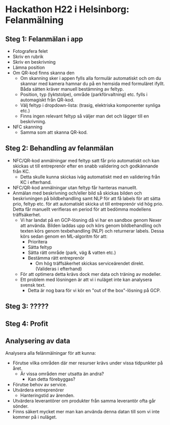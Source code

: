 # Hackathon H22 i Helsinborg: Felanmälning
## Steg 1: Felanmälan i app
* Fotografera felet
* Skriv en rubrik
* Skriv en beskrivning
* Lämna position 
* Om QR-kod finns skanna den
  * Om skanning sker i appen fylls alla formulär automatiskt och om du skannar med kamera hamnar du på en hemsida med formuläret ifyllt. Båda sätten kräver manuell bestämning av feltyp.
  * Position, typ (lyktstolpe), område (parkförvaltning) etc. fylls i automagiskt från QR-kod.
  * Välj feltyp i dropdown-lista: (trasig, elektriska komponenter synliga etc.)
  * Finns ingen relevant feltyp så väljer man det och lägger till en beskrivning.
* NFC skanning
  * Samma som att skanna QR-kod.

## Steg 2: Behandling av felanmälan
* NFC/QR-kod anmälningar med feltyp satt får prio automatiskt och kan skickas ut till entreprenör efter en snabb validering och godkännande från KC.
  * Detta skulle kunna skickas iväg automatiskt med en validering från KC i efterhand.
* NFC/QR-kod anmälningar utan feltyp får hanteras manuellt.
* Anmälan med beskrivning och/eller bild så skickas bilden och beskrivningen på bildbehandling samt NLP för att få labels för att sätta prio, feltyp etc. för att automatiskt skicka ut till entreprenör vid hög prio. Detta får manuellt verifieras en period för att bedömma modellens träffsäkerhet.
  * Vi har landat på en GCP-lösning då vi har en sandbox genom Nexer att använda. Bilden laddas upp och körs genom bildbehandling och texten körs genom texbehandling (NLP) och returnerar labels. Dessa körs sedan genom en ML-algoritm för att:
    * Prioritera
    * Sätta feltyp
    * Sätta rätt område (park, väg & vatten etc.)
    * Bestämma rätt entreprenör
      * Om hög träffsäkerhet skickas serviceärendet direkt. (Valideras i efterhand)
  * För att optimera detta krävs dock mer data och träning av modeller.
  * Ett problem med lösningen är att vi i nuläget inte kan analysera svensk text. 
    * Detta är nog bara för vi kör en "out of the box"-lösning på GCP.

## Steg 3: ?????
## Steg 4: Profit


## Analysering av data
Analysera alla felänmälningar för att kunna:
* Förutse vilka områden där mer resurser krävs under vissa tidpunkter på året.
  * Är vissa områden mer utsatta än andra?
    * Kan detta förebyggas?
* Förutse behov av service.
* Utvärdera entreprenörer
  * Hanteringstid av ärenden.
* Utvärdera leverantörer om produkter från samma leverantör ofta går sönder.
* Finns säkert mycket mer man kan använda denna datan till som vi inte kommer på i nuläget.
